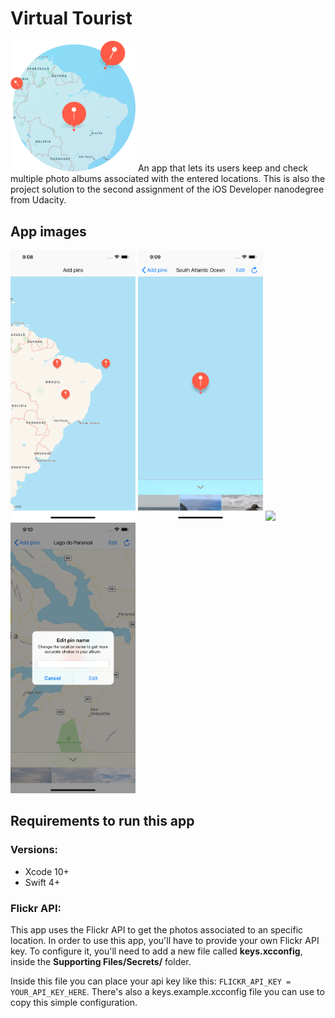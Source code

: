 # Virtual Tourist
<img src="app-images/icon.png" width=200>
An app that lets its users keep and check multiple photo albums associated with the entered locations.
This is also the project solution to the second assignment of the iOS Developer nanodegree from Udacity.

## App images

<img src="app-images/map.png" width=200>
<img src="app-images/place-details.png" width=200>
<img src="app-images/photos.png" width=200>
<img src="app-images/edit-name.png" width=200>

## Requirements to run this app

### Versions:
- Xcode 10+
- Swift 4+
### Flickr API:
This app uses the Flickr API to get the photos associated to an specific location. In order to use this app, you'll have to provide your own Flickr API key. To configure it, you'll need to add a new file called <strong>keys.xcconfig</strong>, inside the <strong>Supporting Files/Secrets/</strong> folder.

Inside this file you can place your api key like this: <code>FLICKR_API_KEY = YOUR_API_KEY_HERE</code>. There's also a keys.example.xcconfig file you can use to copy this simple configuration.
